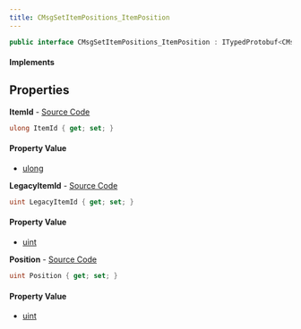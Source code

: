 ```yaml
---
title: CMsgSetItemPositions_ItemPosition
---
```


```csharp
public interface CMsgSetItemPositions_ItemPosition : ITypedProtobuf<CMsgSetItemPositions_ItemPosition>, INativeHandle
```

#### Implements

## Properties

**ItemId** - [Source Code](https://github.com/swiftly-solution/swiftlys2/blob/master/managed/src/SwiftlyS2.Generated/Protobufs/Interfaces/CMsgSetItemPositions_ItemPosition.cs#L19)

```csharp
ulong ItemId { get; set; }
```

#### Property Value

- [ulong](https://learn.microsoft.com/dotnet/api/system.uint64)

**LegacyItemId** - [Source Code](https://github.com/swiftly-solution/swiftlys2/blob/master/managed/src/SwiftlyS2.Generated/Protobufs/Interfaces/CMsgSetItemPositions_ItemPosition.cs#L13)

```csharp
uint LegacyItemId { get; set; }
```

#### Property Value

- [uint](https://learn.microsoft.com/dotnet/api/system.uint32)

**Position** - [Source Code](https://github.com/swiftly-solution/swiftlys2/blob/master/managed/src/SwiftlyS2.Generated/Protobufs/Interfaces/CMsgSetItemPositions_ItemPosition.cs#L16)

```csharp
uint Position { get; set; }
```

#### Property Value

- [uint](https://learn.microsoft.com/dotnet/api/system.uint32)

